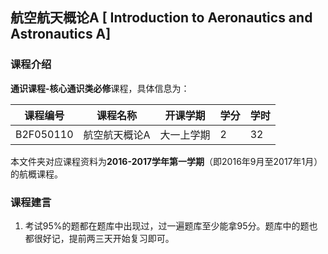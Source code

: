 ## 航空航天概论A [	Introduction to Aeronautics and Astronautics A]

### 课程介绍

**通识课程-核心通识类必修**课程，具体信息为：

| 课程编号 | 课程名称 | 开课学期 | 学分 | 学时 |
| --- | --- | --- | --- | --- |
| B2F050110 | 航空航天概论A | 大一上学期 | 2 | 32 |

本文件夹对应课程资料为**2016-2017学年第一学期**（即2016年9月至2017年1月）的航概课程。

### 课程建言

1. 考试95%的题都在题库中出现过，过一遍题库至少能拿95分。题库中的题也都很好记，提前两三天开始复习即可。
